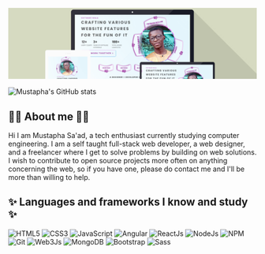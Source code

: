 ![Banner Logo](./assets/images/banner.png "Crafting various website features for the fun of it")



![Mustapha's GitHub stats](https://github-readme-stats.vercel.app/api?username=mustapha-saad&theme=radical&show_icons=true)

## 👨‍💻 About me 👨‍💻
Hi I am Mustapha Sa'ad, a tech enthusiast currently studying computer engineering. I am a self taught full-stack web developer, a web designer, and a freelancer where I get to solve problems by building on web solutions. I wish to contribute to open source projects more often on anything concerning the web, so if you have one, please do contact me and I'll be more than willing to help.

## ✨ Languages and frameworks I know and study ✨
![HTML5](https://img.shields.io/badge/HTML5-transparent?logo=HTML5&logoColor=white&color=E34F26 "Learning HTML")
![CSS3](https://img.shields.io/badge/CSS3-transparent?logo=CSS3&logoColor=white&color=1572B6 "Learning CSS")
![JavaScript](https://img.shields.io/badge/JavaScript-transparent?logo=JavaScript&logoColor=white&color=yellow "Learning JavaScript")
![Angular](https://img.shields.io/badge/Angular-transparent?logo=Angular&logoColor=white&color=DD0031 "Learning Angular")
![ReactJs](https://img.shields.io/badge/ReactJs-transparent?logo=React&logoColor=white&color=blue "Learning ReactJs")
![NodeJs](https://img.shields.io/badge/NodeJs-transparent?logo=Node.js&logoColor=white&color=339933 "Learning NodeJs")
![NPM](https://img.shields.io/badge/NPM-transparent?logo=npm&logoColor=white&color=CB3837 "Learning NPM")
![Git](https://img.shields.io/badge/GIT-transparent?logo=git&logoColor=white&color=F05032 "Learning GIT")
![Web3Js](https://img.shields.io/badge/Web3Js-transparent?logo=web3.js&logoColor=white&color=F16822 "Learning WebJs")
![MongoDB](https://img.shields.io/badge/MongoDB-transparent?logo=mongodb&logoColor=white&color=47A248 "Learning MongoDB")
![Bootstrap](https://img.shields.io/badge/Bootstrap-transparent?logo=bootstrap&logoColor=white&color=7952B3 "Learning Bootstrap")
![Sass](https://img.shields.io/badge/Sass-transparent?logo=sass&logoColor=white&color=CC6699 "Learning Sass")

###
<!--
**Mustapha-Saad/Mustapha-Saad** is a ✨ _special_ ✨ repository because its `README.md` (this file) appears on your GitHub profile.

Here are some ideas to get you started:

- 🔭 I’m currently working on ...
- 🌱 I’m currently learning ...
- 👯 I’m looking to collaborate on ...
- 🤔 I’m looking for help with ...
- 💬 Ask me about ...
- 📫 How to reach me: ...
- 😄 Pronouns: ...
- ⚡ Fun fact: ...
-->
